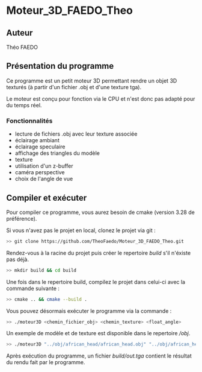 # Moteur_3D_FAEDO_Theo

## Auteur
Théo FAEDO

## Présentation du programme

Ce programme est un petit moteur 3D permettant rendre un objet 3D texturés (à partir d'un fichier .obj et d'une texture tga).

Le moteur est conçu pour fonction via le CPU et n'est donc pas adapté pour du temps réel.

### Fonctionnalités

- lecture de fichiers .obj avec leur texture associée
- éclairage ambiant
- éclairage speculaire
- affichage des triangles du modèle
- texture 
- utilisation d'un z-buffer
- caméra perspective
- choix de l'angle de vue

## Compiler et exécuter

Pour compiler ce programme, vous aurez besoin de cmake (version 3.28 de préférence).

Si vous n'avez pas le projet en local, clonez le projet via git :
```bash
>> git clone https://github.com/TheoFaedo/Moteur_3D_FAEDO_Theo.git
```

Rendez-vous à la racine du projet puis créer le repertoire *build* s'il n'éxiste pas déjà.
```bash
>> mkdir build && cd build
```

Une fois dans le repertoire build, compilez le projet dans celui-ci avec la commande suivante :
```bash
>> cmake .. && cmake --build .
```

Vous pouvez désormais exécuter le programme via la commande :
```bash
>> ./moteur3D <chemin_fichier_obj> <chemin_texture> <float_angle>
```

Un exemple de modèle et de texture est disponible dans le repertoire */obj*.
```bash
>> ./moteur3D "../obj/african_head/african_head.obj" "../obj/african_head/african_head_diffuse.tga" 0.5
```
Après exécution du programme, un fichier *build/out.tga* contient le résultat du rendu fait par le programme.

